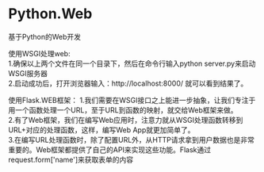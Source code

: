 # Python.Web  
基于Python的Web开发  

使用WSGI处理web:  
1.确保以上两个文件在同一个目录下，然后在命令行输入python server.py来启动WSGI服务器  
2.启动成功后，打开浏览器输入：http://localhost:8000/  就可以看到结果了。  

使用Flask.WEB框架：
1.我们需要在WSGI接口之上能进一步抽象，让我们专注于用一个函数处理一个URL，至于URL到函数的映射，就交给Web框架来做。  
2.有了Web框架，我们在编写Web应用时，注意力就从WSGI处理函数转移到URL+对应的处理函数，这样，编写Web App就更加简单了。  
3.在编写URL处理函数时，除了配置URL外，从HTTP请求拿到用户数据也是非常重要的。Web框架都提供了自己的API来实现这些功能。Flask通过request.form['name']来获取表单的内容  
